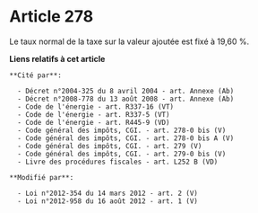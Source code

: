 # Article 278

Le taux normal de la taxe sur la valeur ajoutée est fixé à 19,60 %.

**Liens relatifs à cet article**

	**Cité par**:

	  - Décret n°2004-325 du 8 avril 2004 - art. Annexe (Ab)
	  - Décret n°2008-778 du 13 août 2008 - art. Annexe (Ab)
	  - Code de l'énergie - art. R337-16 (VT)
	  - Code de l'énergie - art. R337-5 (VT)
	  - Code de l'énergie - art. R445-9 (VD)
	  - Code général des impôts, CGI. - art. 278-0 bis (V)
	  - Code général des impôts, CGI. - art. 278-0 bis A (V)
	  - Code général des impôts, CGI. - art. 279 (V)
	  - Code général des impôts, CGI. - art. 279-0 bis (V)
	  - Livre des procédures fiscales - art. L252 B (VD)

	**Modifié par**:

	  - Loi n°2012-354 du 14 mars 2012 - art. 2 (V)
	  - Loi n°2012-958 du 16 août 2012 - art. 1 (V)
